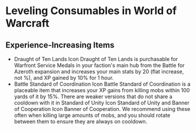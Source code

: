 # Leveling Consumables in World of Warcraft

## Experience-Increasing Items
* Draught of Ten Lands Icon Draught of Ten Lands is purchasable for Warfront Service Medals in your faction's main hub from the Battle for Azeroth expansion and increases your main stats by 20 (flat increase, not %), and XP gained by 10% for 1 hour.
* Battle Standard of Coordination Icon Battle Standard of Coordination is a placeable item that increases your XP gains from killing mobs within 100 yards of it by 15%. There are weaker versions that do not share a cooldown with it in Standard of Unity Icon Standard of Unity and Banner of Cooperation Icon Banner of Cooperation. We recommend using these often when killing large amounts of mobs, and you should rotate between them to ensure they are always on cooldown.